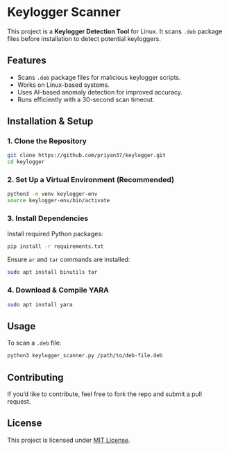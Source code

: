 # Keylogger Scanner

This project is a **Keylogger Detection Tool** for Linux. It scans `.deb` package files before installation to detect potential keyloggers.

## Features
- Scans `.deb` package files for malicious keylogger scripts.
- Works on Linux-based systems.
- Uses AI-based anomaly detection for improved accuracy.
- Runs efficiently with a 30-second scan timeout.

## Installation & Setup

### 1. Clone the Repository
```bash
git clone https://github.com/priyan37/keylogger.git
cd keylogger
```

### 2. Set Up a Virtual Environment (Recommended)
```bash
python3 -m venv keylogger-env
source keylogger-env/bin/activate
```

### 3. Install Dependencies
Install required Python packages:
```bash
pip install -r requirements.txt
```

Ensure `ar` and `tar` commands are installed:
```bash
sudo apt install binutils tar
```

### 4. Download & Compile YARA
```bash
sudo apt install yara
```

## Usage
To scan a `.deb` file:
```bash
python3 keylogger_scanner.py /path/to/deb-file.deb
```

## Contributing
If you’d like to contribute, feel free to fork the repo and submit a pull request.

## License
This project is licensed under [MIT License](LICENSE).

